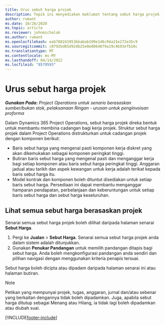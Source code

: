 ```yaml
---
title: Urus sebut harga projek
description: Topik ini menyediakan maklumat tentang sebut harga projek.
author: rumant
ms.date: 10/26/2020
ms.topic: article
ms.reviewer: johnmichalak
ms.author: rumant
ms.openlocfilehash: eab780241953bbabab199e146c94a15e272e35c9
ms.sourcegitcommit: c0792bd65d92db25e0e8864879a19c4b93efb10c
ms.translationtype: MT
ms.contentlocale: ms-MY
ms.lasthandoff: 04/14/2022
ms.locfileid: "8579593"
---
```

# <a name="manage-project-quotes"></a>Urus sebut harga projek

_**Gunakan Pada:** Project Operations untuk senario berasaskan sumber/bukan stok, pelaksanaan Ringan - urusan untuk penginvoisan proforma_

Dalam Dynamics 365 Project Operations, sebut harga projek direka bentuk untuk membantu membina cadangan bagi kerja projek. Struktur sebut harga projek dalam Project Operations distrukturkan untuk cadangan projek dengan komponen berikut:

  - Baris sebut harga yang mengenal pasti komponen kerja diskret yang akan dikemukakan sebagai komponen peringkat tinggi.
  - Butiran baris sebut harga yang mengenal pasti dan menganggar kerja bagi setiap komponen atau baris sebut harga peringkat tinggi. Anggaran jadual atau tarikh dan aspek kewangan untuk kerja adalah terikat kepada baris sebut harga itu.
  - Model kontrak dan komponen boleh dituntut disediakan untuk setiap baris sebut harga. Persediaan ini dapat membantu menganggar hamparan pendapatan, perbelanjaan dan keberuntungan untuk setiap baris sebut harga dan sebut harga keseluruhan.

## <a name="view-all-project-based-quotes"></a>Lihat semua sebut harga berasaskan projek

Senarai semua sebut harga projek boleh dilihat daripada halaman senarai **Sebut Harga**. 

1. Pergi ke **Jualan** > **Sebut Harga**. Senarai semua sebut harga projek anda dalam sistem adalah ditunjukkan. 
2. Gunakan **Penukar Pandangan** untuk memilih pandangan ditapis bagi sebut harga. Anda boleh mengkonfigurasi pandangan anda sendiri dan pilihan navigasi dengan menggunakan kriteria penapis tersuai.

Sebut harga boleh dicipta atau dipadam daripada halaman senarai ini atau halaman butiran.

 > [!NOTE]
 > Petikan yang mempunyai projek, tugas, anggaran, jurnal dan/atau sebenar yang berkaitan dengannya tidak boleh dipadamkan. Juga, apabila sebut harga ditutup sebagai Menang atau Hilang, ia tidak lagi boleh dipadamkan atau diubah suai. 


[!INCLUDE[footer-include](../../includes/footer-banner.md)]
